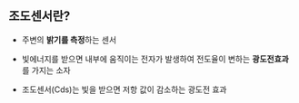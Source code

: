 ## 조도센서란?
- 주변의 **밝기를 측정**하는 센서
- 빛에너지를 받으면 내부에 움직이는 전자가 발생하여 전도율이 변하는 **광도전효과**를 가지는 소자

- 조도센서(Cds)는 빛을 받으면 저항 값이 감소하는 광도전 효과